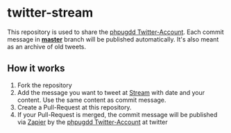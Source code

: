 # twitter-stream

This repository is used to share the [phpugdd Twitter-Account](https://twitter.com/phpugdd). 
Each commit message in **[master](https://github.com/php-usergroup-dresden/twitter-stream/tree/master)** branch will be published automatically.
It's also meant as an archive of old tweets.

## How it works
1. Fork the repository
2. Add the message you want to tweet at [Stream](STREAM.md) with date and your content. Use the same content as commit message.
3. Create a Pull-Request at this repository.
4. If your Pull-Request is merged, the commit message will be published via [Zapier](https://zapier.com) by the [phpugdd Twitter-Account](https://twitter.com/phpugdd) at twitter
